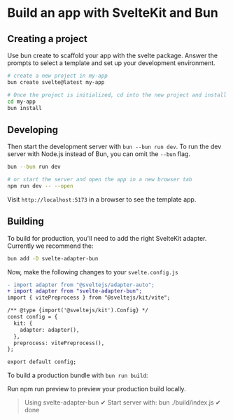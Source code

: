 # Build an app with SvelteKit and Bun


## Creating a project

Use bun create to scaffold your app with the svelte package. Answer the prompts to select a template and set up your development environment.

```bash
# create a new project in my-app
bun create svelte@latest my-app

# Once the project is initialized, cd into the new project and install dependencies.
cd my-app
bun install
```

## Developing

Then start the development server with `bun --bun run dev`.
To run the dev server with Node.js instead of Bun, you can omit the `--bun` flag.

```bash
bun --bun run dev

# or start the server and open the app in a new browser tab
npm run dev -- --open
```

Visit `http://localhost:5173` in a browser to see the template app.

## Building

To build for production, you'll need to add the right SvelteKit adapter. Currently we recommend the:

```bash
bun add -D svelte-adapter-bun
```
Now, make the following changes to your `svelte.config.js`

```diff
- import adapter from "@sveltejs/adapter-auto";
+ import adapter from "svelte-adapter-bun";
import { vitePreprocess } from "@sveltejs/kit/vite";

/** @type {import('@sveltejs/kit').Config} */
const config = {
  kit: {
    adapter: adapter(),
  },
  preprocess: vitePreprocess(),
};

export default config;
```

To build a production bundle with `bun run build`:

Run npm run preview to preview your production build locally.

> Using svelte-adapter-bun
  ✔ Start server with: bun ./build/index.js
  ✔ done 
